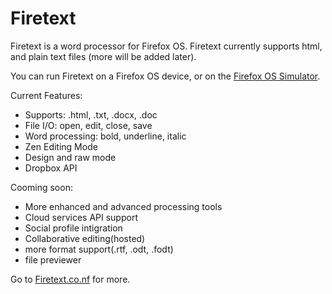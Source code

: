 Firetext
========

Firetext is a word processor for Firefox OS.  Firetext currently supports html, and plain text files (more will be added later).

You can run Firetext on a Firefox OS device, or on the <a href="https://addons.mozilla.org/en-US/firefox/addon/firefox-os-simulator/">Firefox OS Simulator</a>.

Current Features:
- Supports: .html, .txt, .docx, .doc
- File I/O: open, edit, close, save
- Word processing: bold, underline, italic
- Zen Editing Mode
- Design and raw mode
- Dropbox API

Cooming soon:
- More enhanced and advanced processing tools
- Cloud services API support
- Social profile intigration
- Collaborative editing(hosted)
- more format support(.rtf, .odt, .fodt)
- file previewer

Go to <a href="http://firetext.co.nf/">Firetext.co.nf</a> for more.
